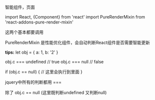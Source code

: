 智能组件，页面

import React, {Component} from 'react'
import PureRenderMixin from 'react-addons-pure-render-mixin'

这两个基本都要调用

PureRenderMixin 是性能优化组件，会自动判断React组件是否需要智能更新

**tips:** 
let obj = {
  a: 1,
  b: '2'
}

obj.c === undefined  // true
obj.c === null       // false


if (obj.c == null) { // 这里会执行到里面 }

jquery中所有的判断都用 ===  

除了 obj.c == null (这里既判断undefined 又判断null)
